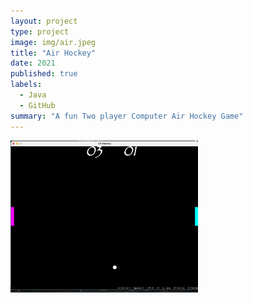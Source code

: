 ```yaml
---
layout: project
type: project
image: img/air.jpeg
title: "Air Hockey"
date: 2021
published: true
labels:
  - Java
  - GitHub
summary: "A fun Two player Computer Air Hockey Game"
--- 
```


<div class="text-center p-2">
  <img width="300px" src="../img/hockey.jpg" >
</div>
